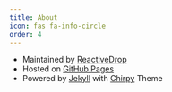 ```yaml
---
title: About
icon: fas fa-info-circle
order: 4
---
```


* Maintained by [ReactiveDrop](https://github.com/ReactiveDrop)
* Hosted on [GitHub Pages](https://pages.github.com/)
* Powered by [Jekyll](https://jekyllrb.com/) with [Chirpy](https://github.com/cotes2020/jekyll-theme-chirpy) Theme

